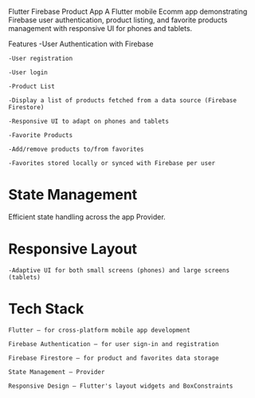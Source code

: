 Flutter Firebase Product App
A Flutter mobile Ecomm app demonstrating Firebase user authentication, product listing, and favorite products management with responsive UI for phones and tablets.

Features
    -User Authentication with Firebase

    -User registration

    -User login

    -Product List

    -Display a list of products fetched from a data source (Firebase Firestore)

    -Responsive UI to adapt on phones and tablets

    -Favorite Products

    -Add/remove products to/from favorites

    -Favorites stored locally or synced with Firebase per user

# State Management #

Efficient state handling across the app Provider.

# Responsive Layout #

    -Adaptive UI for both small screens (phones) and large screens (tablets)

# Tech Stack #
    Flutter — for cross-platform mobile app development

    Firebase Authentication — for user sign-in and registration

    Firebase Firestore — for product and favorites data storage

    State Management — Provider

    Responsive Design — Flutter's layout widgets and BoxConstraints